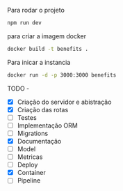 Para rodar o projeto

```bash
npm run dev
```

para criar a imagem docker

```bash
docker build -t benefits .
```

Para inicar a instancia

```bash
docker run -d -p 3000:3000 benefits

```

TODO -

- [x] Criação do servidor e abistração
- [x] Criação das rotas
- [ ] Testes
- [ ] Implementação ORM
- [ ] Migrations
- [x] Documentação
- [ ] Model
- [ ] Metricas
- [ ] Deploy
- [x] Container
- [ ] Pipeline
